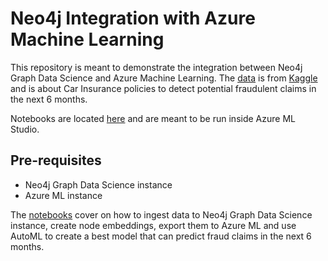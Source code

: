 # Neo4j Integration with Azure Machine Learning

This repository is meant to demonstrate the integration between Neo4j Graph Data Science and Azure Machine Learning. 
The [data](data/) is from [Kaggle](https://www.kaggle.com/datasets/ifteshanajnin/carinsuranceclaimprediction-classification?select=train.csv) and is about Car Insurance policies to detect potential fraudulent claims in the next 6 months.

Notebooks are located [here](notebook/) and are meant to be run inside Azure ML Studio.

## Pre-requisites
- Neo4j Graph Data Science instance
- Azure ML instance

The [notebooks](notebook/) cover on how to ingest data to Neo4j Graph Data Science instance, create node embeddings, export them to Azure ML and use AutoML to create a best model that can predict fraud claims in the next 6 months.